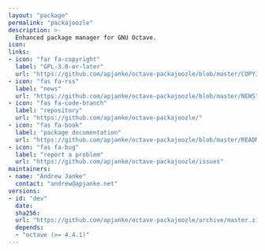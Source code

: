 ```yaml
---
layout: "package"
permalink: "packajoozle"
description: >-
  Enhanced package manager for GNU Octave.
icon:
links:
- icon: "far fa-copyright"
  label: "GPL-3.0-or-later"
  url: "https://github.com/apjanke/octave-packajoozle/blob/master/COPYING"
- icon: "fas fa-rss"
  label: "news"
  url: "https://github.com/apjanke/octave-packajoozle/blob/master/NEWS"
- icon: "fas fa-code-branch"
  label: "repository"
  url: "https://github.com/apjanke/octave-packajoozle/"
- icon: "fas fa-book"
  label: "package documentation"
  url: "https://github.com/apjanke/octave-packajoozle/blob/master/README.md"
- icon: "fas fa-bug"
  label: "report a problem"
  url: "https://github.com/apjanke/octave-packajoozle/issues"
maintainers:
- name: "Andrew Janke"
  contact: "andrew@apjanke.net"
versions:
- id: "dev"
  date:
  sha256:
  url: "https://github.com/apjanke/octave-packajoozle/archive/master.zip"
  depends:
  - "octave (>= 4.4.1)"
---
```

